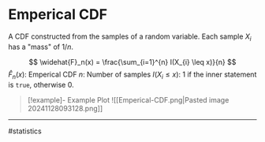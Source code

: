 # Emperical CDF
A CDF constructed from the samples of a random variable. Each sample $X_i$ has a "mass" of $1/n$.

$$
\widehat{F}_n(x) = \frac{\sum_{i=1}^{n} I(X_{i} \leq x)}{n}
$$
$\widehat{F}_{n}(x)$: Emperical CDF
$n$: Number of samples
$I(X_{i} \leq x)$: $1$ if the inner statement is `true`, otherwise $0$.

>[!example]- Example Plot
>![[Emperical-CDF.png|Pasted image 20241128093128.png]]

---
#statistics